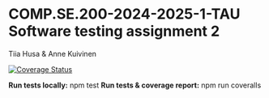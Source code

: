 # COMP.SE.200-2024-2025-1-TAU Software testing assignment 2
Tiia Husa & Anne Kuivinen

[![Coverage Status](https://coveralls.io/repos/github/tiiahusa/softwareTesting/badge.svg?branch=main)](https://coveralls.io/github/tiiahusa/softwareTesting?branch=main)

**Run tests locally:** npm test
**Run tests & coverage report:** npm run coveralls
